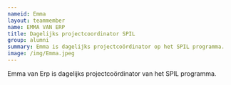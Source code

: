 ```yaml
---
nameid: Emma
layout: teammember
name: EMMA VAN ERP
title: Dagelijks projectcoordinator SPIL
group: alumni
summary: Emma is dagelijks projectcoördinator op het SPIL programma.
image: /img/Emma.jpeg
---
```


Emma van Erp is dagelijks projectcoördinator van het SPIL programma.

<br>


